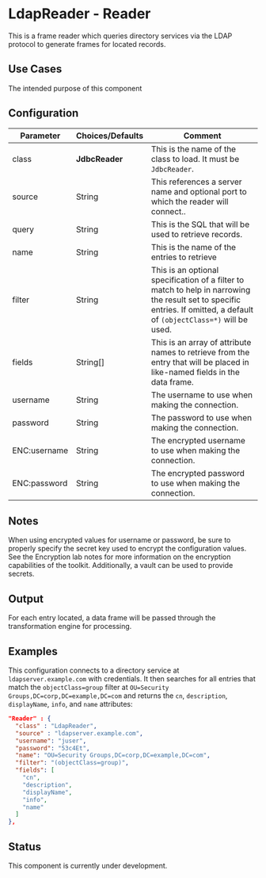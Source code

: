 # LdapReader - Reader

This is a frame reader which queries directory services via the LDAP protocol to generate frames for located records.


## Use Cases

The intended purpose of this component

## Configuration

| Parameter    | Choices/Defaults | Comment                                                      |
| ------------ | ---------------- | ------------------------------------------------------------ |
| class        | **JdbcReader**   | This is the name of the class to load. It must be `JdbcReader`. |
| source       | String           | This references a server name and optional port to which the reader will connect.. |
| query        | String           | This is the SQL that will be used to retrieve records.       |
| name         | String           | This is the name of the entries to retrieve                  |
| filter       | String           | This is an optional specification of a filter to match to help in narrowing the result set to specific entries. If omitted, a default of `(objectClass=*)` will be used. |
| fields       | String[]         | This is an array of attribute names to retrieve from the entry that will be placed in like-named fields in the data frame. |
| username     | String           | The username to use when making the connection.              |
| password     | String           | The password to use when making the connection.              |
| ENC:username | String           | The encrypted username to use when making the connection.    |
| ENC:password | String           | The encrypted password to use when making the connection.    |

## Notes

When using encrypted values for username or password, be sure to properly specify the secret key used to encrypt the configuration values. See the Encryption lab notes for more information on the encryption capabilities of the toolkit. Additionally, a vault can be used to provide secrets.

## Output

For each entry located, a data frame will be passed through the transformation engine for processing.

## Examples

This configuration connects to a directory service at `ldapserver.example.com` with credentials. It then searches for all entries that match the `objectClass=group` filter at `OU=Security Groups,DC=corp,DC=example,DC=com` and returns the `cn`, `description`, `displayName`, `info`, and `name` attributes:

```json
"Reader" : {
  "class" : "LdapReader",
  "source" : "ldapserver.example.com",
  "username": "juser",
  "password": "53c4Et",
  "name": "OU=Security Groups,DC=corp,DC=example,DC=com",
  "filter": "(objectClass=group)",
  "fields": [
    "cn",
    "description",
    "displayName",
    "info",
    "name"
  ]
},
```

## Status

This component is currently under development.

